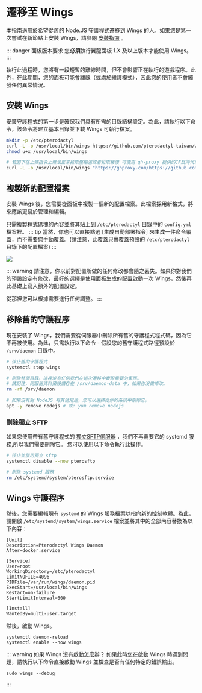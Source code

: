 # 遷移至 Wings
本指南適用於希望從舊的 Node.JS 守護程式遷移到 Wings 的人。如果您是第一次嘗試在新節點上安裝 Wings，請參閱 [安裝指南](/wings/1.0/installing.md) 。

::: danger 面板版本要求
您**必須**執行翼龍面板 1.X 及以上版本才能使用 Wings。
:::

執行此過程時，您將有一段短暫的離線時間，但不會影響正在執行的遊戲程序。此外，在此期間，您的面板可能會離線（或處於維護模式），因此您的使用者不會觸發任何異常情況。

## 安裝 Wings
安裝守護程式的第一步是確保我們具有所需的目錄結構設定。為此，請執行以下命令，該命令將建立基本目錄並下載 Wings 可執行檔案。

``` bash
mkdir -p /etc/pterodactyl
curl -L -o /usr/local/bin/wings https://github.com/pterodactyl-taiwan/wings/releases/latest/download/wings_linux_amd64
chmod u+x /usr/local/bin/wings

# 若閣下在上條指令上無法正常拉取壓縮包或者拉取緩慢 可使用 gh-proxy 提供的CF反向代理來拉取
curl -L -o /usr/local/bin/wings "https://ghproxy.com/https://github.com/pterodactyl-taiwan/wings/releases/latest/download/wings_linux_$([[ "$(uname -m)" == "x86_64" ]] && echo "amd64" || echo "arm64")"
```

## 複製新的配置檔案
安裝 Wings 後，您需要從面板中複製一個新的配置檔案。此檔案採用新格式，將來應該更易於管理和編輯。

只需複製程式碼塊的內容並將其貼上到 `/etc/pterodactyl` 目錄中的 `config.yml` 檔案裡。
::: tip
當然，你也可以直接點選 [生成自動部署指令] 來生成一件命令覆蓋，而不需要您手動覆蓋。(請注意，此覆蓋只會覆蓋預設的 `/etc/pterodactyl` 目錄下的配置檔案)
:::

![](./../../.vuepress/public/wings_configuration_example.png)

::: warning
請注意，你以前對配置所做的任何修改都會隨之丟失。如果你對我們的預設設定有修改，最好的選擇是使用面板生成的配置啟動一次 Wings，然後再此基礎上寫入額外的配置設定。

從那裡您可以根據需要進行任何調整。
:::

## 移除舊的守護程序
現在安裝了 Wings，我們需要從伺服器中刪除所有舊的守護程式程式碼，因為它不再被使用。為此，只需執行以下命令 - 假設您的舊守護程式路徑預設於 `/srv/daemon` 目錄中。

```bash
# 停止舊的守護程式
systemctl stop wings

# 刪除整個目錄。這裡沒有任何我們在這次遷移中實際需要的東西。
# 請記住，伺服器資料預設儲存在 /srv/daemon-data 中，如果你沒做修改。
rm -rf /srv/daemon

# 如果沒有對 NodeJS 有其他用途，您可以選擇從你的系統中刪除它。
apt -y remove nodejs # 或: yum remove nodejs
```

### 刪除獨立 SFTP
如果您使用帶有舊守護程式的 [獨立SFTP伺服器](/daemon/0.6/standalone_sftp.html) ，我們不再需要它的 systemd 服務,所以我們需要刪除它。
您可以使用以下命令執行此操作。

```bash
# 停止並禁用獨立 sftp
systemctl disable --now pterosftp

# 刪除 systemd 服務
rm /etc/systemd/system/pterosftp.service
```

## Wings 守護程序
然後，您需要編輯現有 `systemd` 的 Wings 服務檔案以指向新的控制軟體。為此，請開啟 `/etc/systemd/system/wings.service` 檔案並將其中的全部內容替換為以下內容：

```
[Unit]
Description=Pterodactyl Wings Daemon
After=docker.service

[Service]
User=root
WorkingDirectory=/etc/pterodactyl
LimitNOFILE=4096
PIDFile=/var/run/wings/daemon.pid
ExecStart=/usr/local/bin/wings
Restart=on-failure
StartLimitInterval=600

[Install]
WantedBy=multi-user.target
```

然後，啟動 Wings。

```
systemctl daemon-reload
systemctl enable --now wings
```

::: warning 如果 Wings 沒有啟動怎麼辦？
如果此時您在啟動 Wings 時遇到問題，請執行以下命令直接啟動 Wings 並檢查是否有任何特定的錯誤輸出。

```
sudo wings --debug
```
:::
